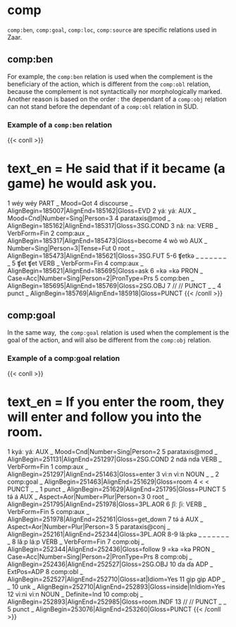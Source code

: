 # comp

  

`comp:ben`, `comp:goal`, `comp:loc`, `comp:source` are specific relations used in Zaar.

  

## comp:ben

For example, the `comp:ben` relation is used when the complement is the beneficiary of the action, which is different from the `comp:obl` relation, because the complement is not syntactically nor morphologically marked. Another reason is based on the order : the dependant of a `comp:obj` relation can not stand before the dependant of a `comp:obl` relation in SUD.

  

### Example of a `comp:ben` relation

{{< conll >}}
# text_en =  He said that if it became (a game) he would ask you.
1	wéy	wéy	PART	_	Mood=Qot	4	discourse	_	AlignBegin=185007|AlignEnd=185162|Gloss=EVD
2	yáː	yáː	AUX	_	Mood=Cnd|Number=Sing|Person=3	4	parataxis@mod	_	AlignBegin=185162|AlignEnd=185317|Gloss=3SG.COND
3	nǎː	naː	VERB	_	VerbForm=Fin	2	comp:aux	_	AlignBegin=185317|AlignEnd=185473|Gloss=become
4	wò	wò	AUX	_	Number=Sing|Person=3|Tense=Fut	0	root	_	AlignBegin=185473|AlignEnd=185621|Gloss=3SG.FUT
5-6	ʧetkə	_	_	_	_	_	_	_	_
5	ʧet	ʧet	VERB	_	VerbForm=Fin	4	comp:aux	_	AlignBegin=185621|AlignEnd=185695|Gloss=ask
6	=kə	=kə	PRON	_	Case=Acc|Number=Sing|Person=2|PronType=Prs	5	comp:ben	_	AlignBegin=185695|AlignEnd=185769|Gloss=2SG.OBJ
7	//	//	PUNCT	_	_	4	punct	_	AlignBegin=185769|AlignEnd=185918|Gloss=PUNCT
{{< /conll >}}


## comp:goal

In the same way,  the `comp:goal` relation is used when the complement is the goal of the action, and will also be different from the `comp:obj` relation.

  

### Example of a comp:goal relation

{{< conll >}}
# text_en =  If you enter the room, they will enter and follow you into the room.
1	kyáː	yáː	AUX	_	Mood=Cnd|Number=Sing|Person=2	5	parataxis@mod	_	AlignBegin=251131|AlignEnd=251297|Gloss=2SG.COND
2	ndá	nda	VERB	_	VerbForm=Fin	1	comp:aux	_	AlignBegin=251297|AlignEnd=251463|Gloss=enter
3	vìːn	vìːn	NOUN	_	_	2	comp:goal	_	AlignBegin=251463|AlignEnd=251629|Gloss=room
4	<	<	PUNCT	_	_	1	punct	_	AlignBegin=251629|AlignEnd=251795|Gloss=PUNCT
5	tə́	á	AUX	_	Aspect=Aor|Number=Plur|Person=3	0	root	_	AlignBegin=251795|AlignEnd=251978|Gloss=3PL.AOR
6	ʃîː	ʃiː	VERB	_	VerbForm=Fin	5	comp:aux	_	AlignBegin=251978|AlignEnd=252161|Gloss=get_down
7	tə́	á	AUX	_	Aspect=Aor|Number=Plur|Person=3	5	parataxis@conj	_	AlignBegin=252161|AlignEnd=252344|Gloss=3PL.AOR
8-9	lǎːpkə	_	_	_	_	_	_	_	_
8	lǎːp	láːp	VERB	_	VerbForm=Fin	7	comp:obj	_	AlignBegin=252344|AlignEnd=252436|Gloss=follow
9	=kə	=kə	PRON	_	Case=Acc|Number=Sing|Person=2|PronType=Prs	8	comp:obj	_	AlignBegin=252436|AlignEnd=252527|Gloss=2SG.OBJ
10	ɗa	ɗa	ADP	_	ExtPos=ADP	8	comp:obl	_	AlignBegin=252527|AlignEnd=252710|Gloss=at|Idiom=Yes
11	gìp	gìp	ADP	_	_	10	unk	_	AlignBegin=252710|AlignEnd=252893|Gloss=inside|InIdiom=Yes
12	vìːnì	vìːn	NOUN	_	Definite=Ind	10	comp:obj	_	AlignBegin=252893|AlignEnd=252985|Gloss=room.INDF
13	//	//	PUNCT	_	_	5	punct	_	AlignBegin=253076|AlignEnd=253260|Gloss=PUNCT
{{< /conll >}}

